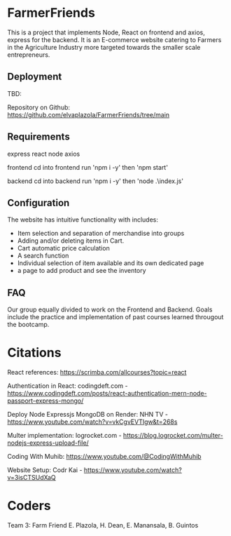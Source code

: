 # FarmerFriends

This is a project that implements Node, React on frontend and axios, express for the backend. It is an E-commerce website catering to Farmers in the Agriculture Industry more targeted towards the smaller scale entrepreneurs.

## Deployment

TBD:

Repository on Github: https://github.com/elvaplazola/FarmerFriends/tree/main

## Requirements

express
react
node
axios

frontend
cd into frontend
run 'npm i -y'
then 'npm start'

backend
cd into backend
run 'npm i -y'
then 'node .\index.js'

## Configuration

The website has intuitive functionality with includes:

- Item selection and separation of merchandise into groups
- Adding and/or deleting items in Cart.
- Cart automatic price calculation
- A search function
- Individual selection of item available and its own dedicated page
- a page to add product and see the inventory

## FAQ

Our group equally divided to work on the Frontend and Backend.
Goals include the practice and implementation of past courses
learned througout the bootcamp.

# Citations

React references: https://scrimba.com/allcourses?topic=react

Authentication in React: codingdeft.com - https://www.codingdeft.com/posts/react-authentication-mern-node-passport-express-mongo/

Deploy Node Expressjs MongoDB on Render: NHN TV - https://www.youtube.com/watch?v=vkCgvEVTIgw&t=268s

Multer implementation: logrocket.com - https://blog.logrocket.com/multer-nodejs-express-upload-file/

Coding With Muhib: https://www.youtube.com/@CodingWithMuhib

Website Setup: Codr Kai - https://www.youtube.com/watch?v=3isCTSUdXaQ

# Coders

Team 3: Farm Friend
E. Plazola,
H. Dean,
E. Manansala,
B. Guintos
